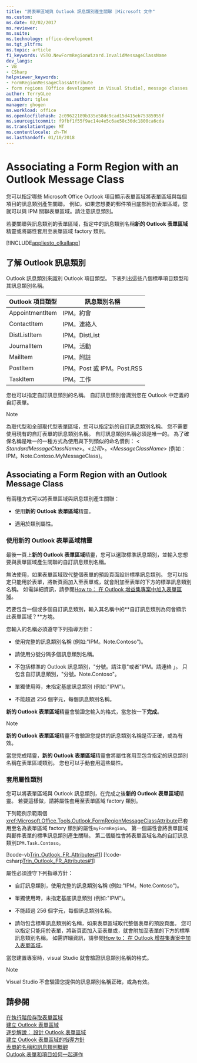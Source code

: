 ```yaml
---
title: "將表單區域與 Outlook 訊息類別產生關聯 |Microsoft 文件"
ms.custom: 
ms.date: 02/02/2017
ms.reviewer: 
ms.suite: 
ms.technology: office-development
ms.tgt_pltfrm: 
ms.topic: article
f1_keywords: VSTO.NewFormRegionWizard.InvalidMessageClassName
dev_langs:
- VB
- CSharp
helpviewer_keywords:
- FormRegionMessageClassAttribute
- form regions [Office development in Visual Studio], message classes
author: TerryGLee
ms.author: tglee
manager: ghogen
ms.workload: office
ms.openlocfilehash: 2c09622189b335e58dc9cad15d415eb75385955f
ms.sourcegitcommit: f9fbf1f55f9ac14e4e5c6ae58c30dc1800ca6cda
ms.translationtype: MT
ms.contentlocale: zh-TW
ms.lasthandoff: 01/10/2018
---
```

# <a name="associating-a-form-region-with-an-outlook-message-class"></a>Associating a Form Region with an Outlook Message Class
  您可以指定哪些 Microsoft Office Outlook 項目顯示表單區域將表單區域與每個項目的訊息類別產生關聯。 例如，如果您想要的郵件項目底部附加表單區域，您就可以與 IPM 關聯表單區域。請注意訊息類別。  
  
 若要關聯與訊息類別的表單區域，指定中的訊息類別名稱**新的 Outlook 表單區域**精靈或將屬性套用至表單區域 factory 類別。  
  
 [!INCLUDE[appliesto_olkallapp](../vsto/includes/appliesto-olkallapp-md.md)]  
  
## <a name="understanding-outlook-message-classes"></a>了解 Outlook 訊息類別  
 Outlook 訊息類別來識別 Outlook 項目類型。 下表列出這些八個標準項目類型和其訊息類別名稱。  
  
|Outlook 項目類型|訊息類別名稱|  
|-----------------------|------------------------|  
|AppointmentItem|IPM。約會|  
|ContactItem|IPM。連絡人|  
|DistListItem|IPM。DistList|  
|JournalItem|IPM。活動|  
|MailItem|IPM。附註|  
|PostItem|IPM。Post 或 IPM。Post.RSS|  
|TaskItem|IPM。工作|  
  
 您也可以指定自訂訊息類別的名稱。 自訂訊息類別會識別您在 Outlook 中定義的自訂表單。  
  
> [!NOTE]  
>  為取代型和全部取代型表單區域，您可以指定新的自訂訊息類別名稱。 您不需要使用現有的自訂表單的訊息類別名稱。 自訂訊息類別名稱必須是唯一的。 為了確保名稱是唯一的一種方式為使用與下列類似的命名慣例： \< *StandardMessageClassName*>。\<*公司*>。\<*MessageClassName*> (例如： IPM。Note.Contoso.MyMessageClass)。  
  
## <a name="associating-a-form-region-with-an-outlook-message-class"></a>Associating a Form Region with an Outlook Message Class  
 有兩種方式可以將表單區域與訊息類別產生關聯：  
  
-   使用**新的 Outlook 表單區域**精靈。  
  
-   適用於類別屬性。  
  
### <a name="using-the-new-outlook-form-region-wizard"></a>使用新的 Outlook 表單區域精靈  
 最後一頁上**新的 Outlook 表單區域**精靈，您可以選取標準訊息類別，並輸入您想要與表單區域產生關聯的自訂訊息類別名稱。  
  
 無法使用，如果表單區域取代整個表單的預設頁面設計標準訊息類別。 您可以指定只能用於表單，將新頁面加入至表單或，就會附加至表單的下方的標準訊息類別名稱。 如需詳細資訊，請參閱[How to： 在 Outlook 增益集專案中加入表單區域](../vsto/how-to-add-a-form-region-to-an-outlook-add-in-project.md)。  
  
 若要包含一個或多個自訂訊息類別，輸入其名稱中的**自訂訊息類別為何會顯示此表單區域？**方塊。  
  
 您輸入的名稱必須遵守下列指導方針：  
  
-   使用完整的訊息類別名稱 (例如:"IPM。Note.Contoso")。  
  
-   請使用分號分隔多個訊息類別名稱。  
  
-   不包括標準的 Outlook 訊息類別，"分號。請注意"或者"IPM。請連絡 」。 只包含自訂訊息類別，"分號。Note.Contoso"。  
  
-   單獨使用時，未指定基底訊息類別 (例如:"IPM")。  
  
-   不能超過 256 個字元，每個訊息類別名稱。  
  
 **新的 Outlook 表單區域**精靈會驗證您輸入的格式，當您按一下**完成**。  
  
> [!NOTE]  
>  **新的 Outlook 表單區域**精靈不會驗證您提供的訊息類別名稱是否正確，或為有效。  
  
 當您完成精靈，**新的 Outlook 表單區域**精靈會將屬性套用至包含指定的訊息類別名稱在表單區域類別。 您也可以手動套用這些屬性。  
  
### <a name="applying-class-attributes"></a>套用屬性類別  
 您可以將表單區域與 Outlook 訊息類別，在完成之後**新的 Outlook 表單區域**精靈。 若要這樣做，請將屬性套用至表單區域 factory 類別。  
  
 下列範例示範兩個<xref:Microsoft.Office.Tools.Outlook.FormRegionMessageClassAttribute>已套用至名為表單區域 factory 類別的屬性`myFormRegion`。 第一個屬性會將表單區域與郵件表單的標準訊息類別產生關聯。 第二個屬性會將表單區域名為的自訂訊息類別`IPM.Task.Contoso`。  
  
 [!code-vb[Trin_Outlook_FR_Attributes#1](../vsto/codesnippet/VisualBasic/Trin_Outlook_FR_Attributes/FormRegion1.vb#1)]
 [!code-csharp[Trin_Outlook_FR_Attributes#1](../vsto/codesnippet/CSharp/Trin_Outlook_FR_Attributes/FormRegion1.cs#1)]  
  
 屬性必須遵守下列指導方針：  
  
-   自訂訊息類別，使用完整的訊息類別名稱 (例如:"IPM。Note.Contoso")。  
  
-   單獨使用時，未指定基底訊息類別 (例如:"IPM")。  
  
-   不能超過 256 個字元，每個訊息類別名稱。  
  
-   請勿包含標準訊息類別的名稱，如果表單區域取代整個表單的預設頁面。 您可以指定只能用於表單，將新頁面加入至表單或，就會附加至表單的下方的標準訊息類別名稱。 如需詳細資訊，請參閱[How to： 在 Outlook 增益集專案中加入表單區域](../vsto/how-to-add-a-form-region-to-an-outlook-add-in-project.md)。  
  
 當您建置專案時，visual Studio 就會驗證訊息類別名稱的格式。  
  
> [!NOTE]  
>  Visual Studio 不會驗證您提供的訊息類別名稱正確，或為有效。  
  
## <a name="see-also"></a>請參閱  
 [在執行階段存取表單區域](../vsto/accessing-a-form-region-at-run-time.md)   
 [建立 Outlook 表單區域](../vsto/creating-outlook-form-regions.md)   
 [逐步解說： 設計 Outlook 表單區域](../vsto/walkthrough-designing-an-outlook-form-region.md)   
 [建立 Outlook 表單區域的指導方針](../vsto/guidelines-for-creating-outlook-form-regions.md)   
 [表單的名稱和訊息類別概觀](http://msdn.microsoft.com/library/office/ff867629.aspx)   
 [Outlook 表單和項目如何一起運作](http://msdn.microsoft.com/library/office/ff869706.aspx)  
  
  